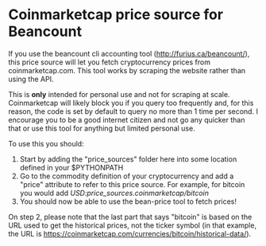 # Coinmarketcap price source for Beancount

If you use the beancount cli accounting tool (http://furius.ca/beancount/), this price source will let you fetch cryptocurrency prices from coinmarketcap.com. This tool works by scraping the website rather than using the API.

This is **only** intended for personal use and not for scraping at scale. Coinmarketcap will likely block you if you query too frequently and, for this reason, the code is set by default to query no more than 1 time per second. I encourage you to be a good internet citizen and not go any quicker than that or use this tool for anything but limited personal use.

To use this you should:
1. Start by adding the "price_sources" folder here into some location defined in your $PYTHONPATH
2. Go to the commodity definition of your cryptocurrency and add a "price" attribute to refer to this price source. For example, for bitcoin you would add _USD:price_sources.coinmarketcap/bitcoin_
3. You should now be able to use the bean-price tool to fetch prices!

On step 2, please note that the last part that says "bitcoin" is based on the URL used to get the historical prices, not the ticker symbol (in that example, the URL is https://coinmarketcap.com/currencies/bitcoin/historical-data/).
